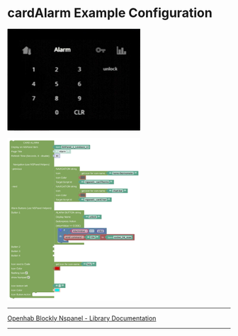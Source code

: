 # cardAlarm Example Configuration

[<img src="img/lovelaceUI_cardAlarm.jpg" width="300">](img/lovelaceUI_cardAlarm.jpg)

[<img src="img/openhab_scripts_nspanel1_cardAlarm.png" width="300">](img/openhab_scripts_nspanel1_cardAlarm.png)

---

[Openhab Blockly Nspanel - Library Documentation](README.md)

---
